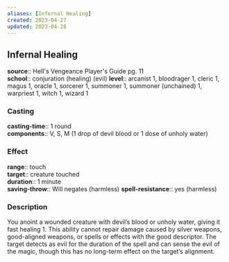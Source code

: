 ```yaml
---
aliases: [Infernal Healing]
created: 2023-04-27
updated: 2023-04-28
---
```


## Infernal Healing

**source**:: Hell's Vengeance Player's Guide pg. 11  
**school**:: conjuration (healing) (evil)
**level**:: arcanist 1, bloodrager 1, cleric 1, magus 1, oracle 1, sorcerer 1, summoner 1, summoner (unchained) 1, warpriest 1, witch 1, wizard 1

### Casting

**casting-time**:: 1 round  
**components**:: V, S, M (1 drop of devil blood or 1 dose of unholy water)

### Effect

**range**:: touch  
**target**:: creature touched  
**duration**:: 1 minute  
**saving-throw**:: Will negates (harmless)
**spell-resistance**:: yes (harmless)

### Description

You anoint a wounded creature with devil’s blood or unholy water, giving it fast healing 1. This ability cannot repair damage caused by silver weapons, good-aligned weapons, or spells or effects with the good descriptor. The target detects as evil for the duration of the spell and can sense the evil of the magic, though this has no long-term effect on the target’s alignment.
